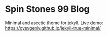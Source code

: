 # Spin Stones 99 Blog
Minimal and ascetic theme for jekyll.
Live demo: https://cyevgeniy.github.io/jekyll-true-minimal/
